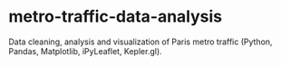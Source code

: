 # metro-traffic-data-analysis
Data cleaning, analysis and visualization of Paris metro traffic (Python, Pandas, Matplotlib, iPyLeaflet, Kepler.gl).
